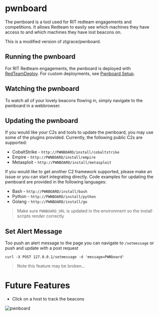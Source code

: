 # pwnboard
The pwnboard is a tool used for RIT redteam engagements and competitions. It allows Redteam to
easily see which machines they have access to and which machines they have lost beacons on.

This is a modified version of ztgrace/pwnboard.

## Running the pwnboard

For RIT Redteam engagements, the pwnboard is deployed with [RedTeamDeploy](https://github.com/micahjmartin/RedTeamDeploy). For custom deployments, see [Pwnboard Setup](./doc/setup.md).


## Watching the pwnboard

To watch all of your lovely beacons flowing in, simply navigate to the pwnboard in a webbrowser.

## Updating the pwnboard
If you would like your C2s and tools to update the pwnboard, you may use some of the plugins provided. Currently, the following public C2s are supported:
  - CobaltStrike - `http://PWNBOARD/install/cobaltstrike`
  - Empire - `http://PWNBOARD/install/empire`
  - Metasploit - `http://PWNBOARD/install/metasploit`

If you would like to get another C2 framework supported, please make an issue or you can start integrating directly. Code examples for updating the pwnboard are provided in the following languages:
  - Bash - `http://PWNBOARD/install/bash`
  - Python - `http://PWNBOARD/install/python`
  - Golang - `http://PWNBOARD/install/go`


> Make sure `PWNBOARD_URL` is updated in the environment so the install scripts render correctly


## Set Alert Message
Too push an alert message to the page you can navigate to `/setmessage` or push
and update with a post request
```
curl -X POST 127.0.0.1/setmessage -d 'message=PWNboard'
```

> Note this feature may be broken...

# Future Features
* Click on a host to track the beacons

![pwnboard](https://raw.githubusercontent.com/micahjmartin/pwnboard/master/doc/img/PWNboard.png)
